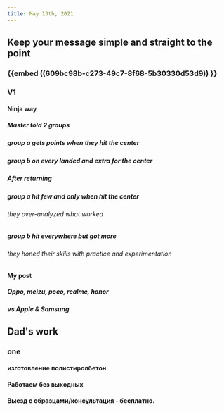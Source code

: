 ```yaml
---
title: May 13th, 2021
---
```


## Keep your message simple and straight to the point
### {{embed ((609bc98b-c273-49c7-8f68-5b30330d53d9)) }}
### V1
#### Ninja way
##### Master told 2 groups
##### group a gets points when they hit the center
##### group b on every landed and extra for the center
##### After returning
##### group a hit few and only when hit the center
###### they over-analyzed what worked
##### group b hit everywhere but got more
###### they honed their skills with practice and experimentation
#####
#### My post
##### Oppo, meizu, poco, realme, honor
##### vs Apple & Samsung
#####
## Dad's work
### one
#### изготовление полистиролбетон
####
#### Работаем без выходных
#### Выезд с образцами/консультация - бесплатно.
####
